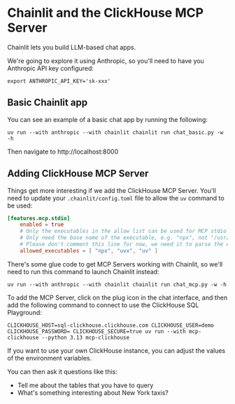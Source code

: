 # Chainlit and the ClickHouse MCP Server

Chainlit lets you build LLM-based chat apps.

We're going to explore it using Anthropic, so you'll need to have you Anthropic API key configured:

```
export ANTHROPIC_API_KEY='sk-xxx'
```

## Basic Chainlit app

You can see an example of a basic chat app by running the following:

```
uv run --with anthropic --with chainlit chainlit run chat_basic.py -w -h
```

Then navigate to http://localhost:8000

## Adding ClickHouse MCP Server

Things get more interesting if we add the ClickHouse MCP Server.
You'll need to update your `.chainlit/config.toml` file to allow the `uv` command to be used:

```toml
[features.mcp.stdio]
    enabled = true
    # Only the executables in the allow list can be used for MCP stdio server.
    # Only need the base name of the executable, e.g. "npx", not "/usr/bin/npx".
    # Please don't comment this line for now, we need it to parse the executable name.
    allowed_executables = [ "npx", "uvx", "uv" ]
```

There's some glue code to get MCP Servers working with Chainlit, so we'll need to run this command to launch Chainlit instead:

```
uv run --with anthropic --with chainlit chainlit run chat_mcp.py -w -h
```

To add the MCP Server, click on the plug icon in the chat interface, and then add the following command to connect to use the ClickHouse SQL Playground:

```
CLICKHOUSE_HOST=sql-clickhouse.clickhouse.com CLICKHOUSE_USER=demo CLICKHOUSE_PASSWORD= CLICKHOUSE_SECURE=true uv run --with mcp-clickhouse --python 3.13 mcp-clickhouse
```

If you want to use your own ClickHouse instance, you can adjust the values of the environment variables.

You can then ask it questions like this:

* Tell me about the tables that you have to query
* What's something interesting about New York taxis?